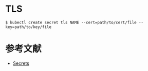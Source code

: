 # TLS
```
$ kubectl create secret tls NAME --cert=path/to/cert/file --key=path/to/key/file
```

# 参考文献
- [Secrets](https://kubernetes.io/docs/concepts/configuration/secret/)
